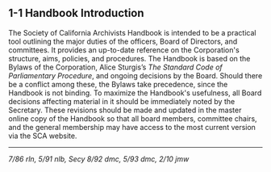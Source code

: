 ## 1-1 Handbook Introduction

The Society of California Archivists Handbook is intended to be a practical tool outlining the major duties of the officers, Board of Directors, and committees. It provides an up-to-date reference on the Corporation's structure, aims, policies, and procedures. 
The Handbook is based on the Bylaws of the Corporation, Alice Sturgis’s _The Standard Code of Parliamentary Procedure_, and ongoing decisions by the Board. Should there be a conflict among these, the Bylaws take precedence, since the Handbook is not binding. 
To maximize the Handbook's usefulness, all Board decisions affecting material in it should be immediately noted by the Secretary. These revisions should be made and updated in the master online copy of the Handbook so that all board members, committee chairs, and the general membership may have access to the most current version via the SCA website.
***
_7/86 rln, 5/91 nlb, Secy 8/92 dmc, 5/93 dmc, 2/10 jmw_
